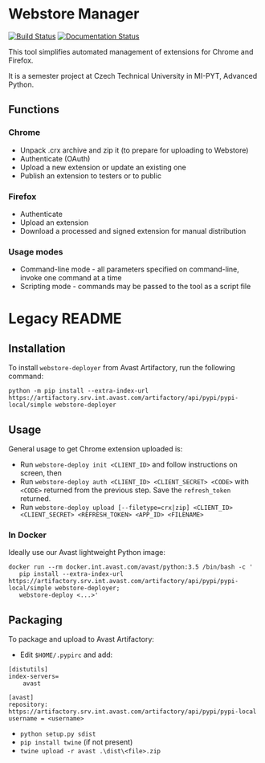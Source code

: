 # Webstore Manager

[![Build Status](https://travis-ci.org/melkamar/webstore-manager.svg?branch=master)](https://travis-ci.org/melkamar/webstore-manager)
[![Documentation Status](https://readthedocs.org/projects/webstore-manager/badge/?version=latest)](http://webstore-manager.readthedocs.io/en/latest/?badge=latest)


This tool simplifies automated management of extensions for Chrome and Firefox. 

It is a semester project at Czech Technical University in MI-PYT, Advanced Python.

## Functions
### Chrome
* Unpack .crx archive and zip it (to prepare for uploading to Webstore)
* Authenticate (OAuth)
* Upload a new extension or update an existing one
* Publish an extension to testers or to public

### Firefox
* Authenticate
* Upload an extension
* Download a processed and signed extension for manual distribution

### Usage modes
* Command-line mode - all parameters specified on command-line, invoke one command at a time
* Scripting mode - commands may be passed to the tool as a script file



# Legacy README

## Installation
To install `webstore-deployer` from Avast Artifactory, run the following command:

```python -m pip install --extra-index-url https://artifactory.srv.int.avast.com/artifactory/api/pypi/pypi-local/simple webstore-deployer```

## Usage
General usage to get Chrome extension uploaded is:
* Run ```webstore-deploy init <CLIENT_ID>``` and follow instructions on screen, then
* Run ```webstore-deploy auth <CLIENT_ID> <CLIENT_SECRET> <CODE>``` with `<CODE>` returned from the previous step. Save the `refresh_token` returned.
* Run ```webstore-deploy upload [--filetype=crx|zip] <CLIENT_ID> <CLIENT_SECRET> <REFRESH_TOKEN> <APP_ID> <FILENAME>```

### In Docker
Ideally use our Avast lightweight Python image:
```
docker run --rm docker.int.avast.com/avast/python:3.5 /bin/bash -c '
   pip install --extra-index-url https://artifactory.srv.int.avast.com/artifactory/api/pypi/pypi-local/simple webstore-deployer;
   webstore-deploy <...>'
```

## Packaging
To package and upload to Avast Artifactory:
* Edit `$HOME/.pypirc` and add:

```
[distutils]
index-servers=
    avast

[avast]
repository: https://artifactory.srv.int.avast.com/artifactory/api/pypi/pypi-local
username = <username>
```
* `python setup.py sdist`
* `pip install twine` (if not present)
* `twine upload -r avast .\dist\<file>.zip`
